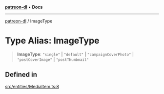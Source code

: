 [**patreon-dl**](../README.md) • **Docs**

***

[patreon-dl](../README.md) / ImageType

# Type Alias: ImageType

> **ImageType**: `"single"` \| `"default"` \| `"campaignCoverPhoto"` \| `"postCoverImage"` \| `"postThumbnail"`

## Defined in

[src/entities/MediaItem.ts:8](https://github.com/patrickkfkan/patreon-dl/blob/3799c917b21e82ba47bd4fda974130f074846e4a/src/entities/MediaItem.ts#L8)
